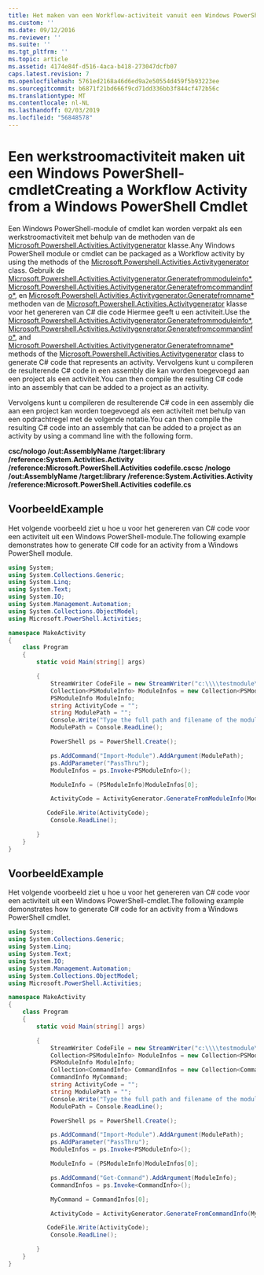 ```yaml
---
title: Het maken van een Workflow-activiteit vanuit een Windows PowerShell-Cmdlet | Microsoft Docs
ms.custom: ''
ms.date: 09/12/2016
ms.reviewer: ''
ms.suite: ''
ms.tgt_pltfrm: ''
ms.topic: article
ms.assetid: 4174e84f-d516-4aca-b418-273047dcfb07
caps.latest.revision: 7
ms.openlocfilehash: 5761ed2168a46d6ed9a2e50554d459f5b93223ee
ms.sourcegitcommit: b6871f21bd666f9cd71dd336bb3f844cf472b56c
ms.translationtype: MT
ms.contentlocale: nl-NL
ms.lasthandoff: 02/03/2019
ms.locfileid: "56848578"
---
```

# <a name="creating-a-workflow-activity-from-a-windows-powershell-cmdlet"></a><span data-ttu-id="59b55-102">Een werkstroomactiviteit maken uit een Windows PowerShell-cmdlet</span><span class="sxs-lookup"><span data-stu-id="59b55-102">Creating a Workflow Activity from a Windows PowerShell Cmdlet</span></span>

<span data-ttu-id="59b55-103">Een Windows PowerShell-module of cmdlet kan worden verpakt als een werkstroomactiviteit met behulp van de methoden van de [Microsoft.Powershell.Activities.Activitygenerator](/dotnet/api/Microsoft.PowerShell.Activities.ActivityGenerator) klasse.</span><span class="sxs-lookup"><span data-stu-id="59b55-103">Any Windows PowerShell module or cmdlet can be packaged as a Workflow activity by using the methods of the [Microsoft.Powershell.Activities.Activitygenerator](/dotnet/api/Microsoft.PowerShell.Activities.ActivityGenerator) class.</span></span> <span data-ttu-id="59b55-104">Gebruik de [Microsoft.Powershell.Activities.Activitygenerator.Generatefrommoduleinfo\*](/dotnet/api/Microsoft.PowerShell.Activities.ActivityGenerator.GenerateFromModuleInfo), [Microsoft.Powershell.Activities.Activitygenerator.Generatefromcommandinfo\*](/dotnet/api/Microsoft.PowerShell.Activities.ActivityGenerator.GenerateFromCommandInfo), en [Microsoft.Powershell.Activities.Activitygenerator.Generatefromname\*](/dotnet/api/Microsoft.PowerShell.Activities.ActivityGenerator.GenerateFromName) methoden van de [Microsoft.Powershell.Activities.Activitygenerator](/dotnet/api/Microsoft.PowerShell.Activities.ActivityGenerator) klasse voor het genereren van C# die code Hiermee geeft u een activiteit.</span><span class="sxs-lookup"><span data-stu-id="59b55-104">Use the [Microsoft.Powershell.Activities.Activitygenerator.Generatefrommoduleinfo\*](/dotnet/api/Microsoft.PowerShell.Activities.ActivityGenerator.GenerateFromModuleInfo), [Microsoft.Powershell.Activities.Activitygenerator.Generatefromcommandinfo\*](/dotnet/api/Microsoft.PowerShell.Activities.ActivityGenerator.GenerateFromCommandInfo), and [Microsoft.Powershell.Activities.Activitygenerator.Generatefromname\*](/dotnet/api/Microsoft.PowerShell.Activities.ActivityGenerator.GenerateFromName) methods of the [Microsoft.Powershell.Activities.Activitygenerator](/dotnet/api/Microsoft.PowerShell.Activities.ActivityGenerator) class to generate C# code that represents an activity.</span></span> <span data-ttu-id="59b55-105">Vervolgens kunt u compileren de resulterende C# code in een assembly die kan worden toegevoegd aan een project als een activiteit.</span><span class="sxs-lookup"><span data-stu-id="59b55-105">You can then compile the resulting C# code into an assembly that can be added to a project as an activity.</span></span>

<span data-ttu-id="59b55-106">Vervolgens kunt u compileren de resulterende C# code in een assembly die aan een project kan worden toegevoegd als een activiteit met behulp van een opdrachtregel met de volgende notatie.</span><span class="sxs-lookup"><span data-stu-id="59b55-106">You can then compile the resulting C# code into an assembly that can be added to a project as an activity by using a command line with the following form.</span></span>

<span data-ttu-id="59b55-107">**csc/nologo /out:AssemblyName /target:library /reference:System.Activities.Activity /reference:Microsoft.PowerShell.Activities codefile.cs**</span><span class="sxs-lookup"><span data-stu-id="59b55-107">**csc /nologo /out:AssemblyName /target:library /reference:System.Activities.Activity /reference:Microsoft.PowerShell.Activities codefile.cs**</span></span>

## <a name="example"></a><span data-ttu-id="59b55-108">Voorbeeld</span><span class="sxs-lookup"><span data-stu-id="59b55-108">Example</span></span>

<span data-ttu-id="59b55-109">Het volgende voorbeeld ziet u hoe u voor het genereren van C# code voor een activiteit uit een Windows PowerShell-module.</span><span class="sxs-lookup"><span data-stu-id="59b55-109">The following example demonstrates how to generate C# code for an activity from a Windows PowerShell module.</span></span>

```csharp
using System;
using System.Collections.Generic;
using System.Linq;
using System.Text;
using System.IO;
using System.Management.Automation;
using System.Collections.ObjectModel;
using Microsoft.PowerShell.Activities;

namespace MakeActivity
{
    class Program
    {
        static void Main(string[] args)

        {
            StreamWriter CodeFile = new StreamWriter("c:\\\\testmodule\\codefile.cs");
            Collection<PSModuleInfo> ModuleInfos = new Collection<PSModuleInfo> { };
            PSModuleInfo ModuleInfo;
            string ActivityCode = "";
            string ModulePath = "";
            Console.Write("Type the full path and filename of the module to process:");
            ModulePath = Console.ReadLine();

            PowerShell ps = PowerShell.Create();

            ps.AddCommand("Import-Module").AddArgument(ModulePath);
            ps.AddParameter("PassThru");
            ModuleInfos = ps.Invoke<PSModuleInfo>();

            ModuleInfo = (PSModuleInfo)ModuleInfos[0];

            ActivityCode = ActivityGenerator.GenerateFromModuleInfo(ModuleInfo, "MyNamespace").First<String>();

           CodeFile.Write(ActivityCode);
            Console.ReadLine();

        }
    }
}

```

## <a name="example"></a><span data-ttu-id="59b55-110">Voorbeeld</span><span class="sxs-lookup"><span data-stu-id="59b55-110">Example</span></span>

<span data-ttu-id="59b55-111">Het volgende voorbeeld ziet u hoe u voor het genereren van C# code voor een activiteit uit een Windows PowerShell-cmdlet.</span><span class="sxs-lookup"><span data-stu-id="59b55-111">The following example demonstrates how to generate C# code for an activity from a Windows PowerShell cmdlet.</span></span>

```csharp
using System;
using System.Collections.Generic;
using System.Linq;
using System.Text;
using System.IO;
using System.Management.Automation;
using System.Collections.ObjectModel;
using Microsoft.PowerShell.Activities;

namespace MakeActivity
{
    class Program
    {
        static void Main(string[] args)

        {
            StreamWriter CodeFile = new StreamWriter("c:\\\\testmodule\\codefile.cs");
            Collection<PSModuleInfo> ModuleInfos = new Collection<PSModuleInfo> { };
            PSModuleInfo ModuleInfo;
            Collection<CommandInfo> CommandInfos = new Collection<CommandInfo> { };
            CommandInfo MyCommand;
            string ActivityCode = "";
            string ModulePath = "";
            Console.Write("Type the full path and filename of the module to process:");
            ModulePath = Console.ReadLine();

            PowerShell ps = PowerShell.Create();

            ps.AddCommand("Import-Module").AddArgument(ModulePath);
            ps.AddParameter("PassThru");
            ModuleInfos = ps.Invoke<PSModuleInfo>();

            ModuleInfo = (PSModuleInfo)ModuleInfos[0];

            ps.AddCommand("Get-Command").AddArgument(ModuleInfo);
            CommandInfos = ps.Invoke<CommandInfo>();

            MyCommand = CommandInfos[0];

            ActivityCode = ActivityGenerator.GenerateFromCommandInfo(MyCommand, "MyNamespace");

           CodeFile.Write(ActivityCode);
            Console.ReadLine();

        }
    }
}

```